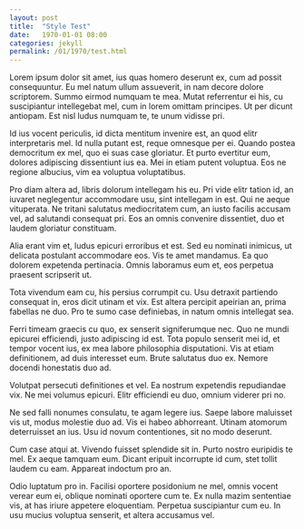 ```yaml
---
layout: post
title:  "Style Test"
date:   1970-01-01 08:00
categories: jekyll
permalink: /01/1970/test.html
---
```


Lorem ipsum dolor sit amet, ius quas homero deserunt ex, cum ad possit consequuntur. Eu mel natum ullum assueverit, in nam decore dolore scriptorem. Summo eirmod numquam te mea. Mutat referrentur ei his, cu suscipiantur intellegebat mel, cum in lorem omittam principes. Ut per dicunt antiopam. Est nisl ludus numquam te, te unum vidisse pri.

Id ius vocent periculis, id dicta mentitum invenire est, an quod elitr interpretaris mel. Id nulla putant est, reque omnesque per ei. Quando postea democritum ex mel, quo ei suas case gloriatur. Et purto evertitur eum, dolores adipiscing dissentiunt ius ea. Mei in etiam putent voluptua. Eos ne regione albucius, vim ea voluptua voluptatibus.

Pro diam altera ad, libris dolorum intellegam his eu. Pri vide elitr tation id, an iuvaret neglegentur accommodare usu, sint intellegam in est. Qui ne aeque vituperata. Ne tritani salutatus mediocritatem cum, an iusto facilis accusam vel, ad salutandi consequat pri. Eos an omnis convenire dissentiet, duo et laudem gloriatur constituam.

Alia erant vim et, ludus epicuri erroribus et est. Sed eu nominati inimicus, ut delicata postulant accommodare eos. Vis te amet mandamus. Ea quo dolorem expetenda pertinacia. Omnis laboramus eum et, eos perpetua praesent scripserit ut.

Tota vivendum eam cu, his persius corrumpit cu. Usu detraxit partiendo consequat in, eros dicit utinam et vix. Est altera percipit apeirian an, prima fabellas ne duo. Pro te sumo case definiebas, in natum omnis intellegat sea.

Ferri timeam graecis cu quo, ex senserit signiferumque nec. Quo ne mundi epicurei efficiendi, justo adipiscing id est. Tota populo senserit mei id, et tempor vocent ius, ex mea labore philosophia disputationi. Vis at etiam definitionem, ad duis interesset eum. Brute salutatus duo ex. Nemore docendi honestatis duo ad.

Volutpat persecuti definitiones et vel. Ea nostrum expetendis repudiandae vix. Ne mei volumus epicuri. Elitr efficiendi eu duo, omnium viderer pri no.

Ne sed falli nonumes consulatu, te agam legere ius. Saepe labore maluisset vis ut, modus molestie duo ad. Vis ei habeo abhorreant. Utinam atomorum deterruisset an ius. Usu id novum contentiones, sit no modo deserunt.

Cum case atqui at. Vivendo fuisset splendide sit in. Purto nostro euripidis te mel. Ex aeque tamquam eum. Dicant eripuit incorrupte id cum, stet tollit laudem cu eam. Appareat indoctum pro an.

Odio luptatum pro in. Facilisi oportere posidonium ne mel, omnis vocent verear eum ei, oblique nominati oportere cum te. Ex nulla mazim sententiae vis, at has iriure appetere eloquentiam. Perpetua suscipiantur cum eu. In usu mucius voluptua senserit, et altera accusamus vel.